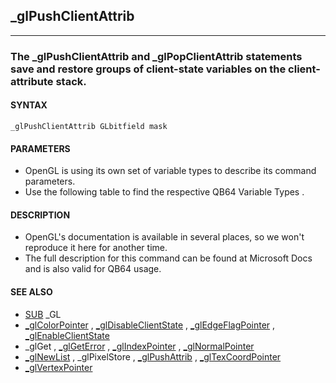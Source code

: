 ## _glPushClientAttrib
---

### The _glPushClientAttrib and _glPopClientAttrib statements save and restore groups of client-state variables on the client-attribute stack.

#### SYNTAX

`_glPushClientAttrib GLbitfield mask`

#### PARAMETERS
* OpenGL is using its own set of variable types to describe its command parameters.
* Use the following table to find the respective QB64 Variable Types .


#### DESCRIPTION
* OpenGL's documentation is available in several places, so we won't reproduce it here for another time.
* The full description for this command can be found at Microsoft Docs and is also valid for QB64 usage.


#### SEE ALSO
* [SUB](./SUB.md) _GL
* [_glColorPointer](./_glColorPointer.md) , [_glDisableClientState](./_glDisableClientState.md) , [_glEdgeFlagPointer](./_glEdgeFlagPointer.md) , [_glEnableClientState](./_glEnableClientState.md)
* _glGet , [_glGetError](./_glGetError.md) , [_glIndexPointer](./_glIndexPointer.md) , [_glNormalPointer](./_glNormalPointer.md)
* [_glNewList](./_glNewList.md) , _glPixelStore , [_glPushAttrib](./_glPushAttrib.md) , [_glTexCoordPointer](./_glTexCoordPointer.md)
* [_glVertexPointer](./_glVertexPointer.md)

